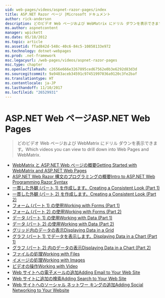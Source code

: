 ```yaml
---
uid: web-pages/videos/aspnet-razor-pages/index
title: ASP.NET Razor ページ |Microsoft ドキュメント
author: rick-anderson
description: どのビデオ Web ページおよび WebMatrix にドリル ダウンを表示できます。
ms.author: aspnetcontent
manager: wpickett
ms.date: 05/18/2012
ms.topic: article
ms.assetid: ffad842d-548c-40c6-84c5-10858133e972
ms.technology: dotnet-webpages
ms.prod: .net-framework
msc.legacyurl: /web-pages/videos/aspnet-razor-pages
msc.type: chapter
ms.openlocfilehash: c2656e666e3267895ced67562e0b3e6292d83d3d
ms.sourcegitcommit: 9a9483aceb34591c97451997036a9120c3fe2baf
ms.translationtype: HT
ms.contentlocale: ja-JP
ms.lasthandoff: 11/10/2017
ms.locfileid: "26529931"
---
```

<a name="aspnet-web-pages"></a><span data-ttu-id="57727-103">ASP.NET Web ページ</span><span class="sxs-lookup"><span data-stu-id="57727-103">ASP.NET Web Pages</span></span>
=================
> <span data-ttu-id="57727-104">どのビデオ Web ページおよび WebMatrix にドリル ダウンを表示できます。</span><span class="sxs-lookup"><span data-stu-id="57727-104">Which videos you can view to drill down into Web Pages and WebMatrix.</span></span>


- [<span data-ttu-id="57727-105">WebMatrix と ASP.NET Web ページの概要</span><span class="sxs-lookup"><span data-stu-id="57727-105">Getting Started with WebMatrix and ASP.NET Web Pages</span></span>](getting-started-with-webmatrix-and-aspnet-web-pages.md)
- [<span data-ttu-id="57727-106">ASP.NET Web Razor 構文のプログラミングの概要</span><span class="sxs-lookup"><span data-stu-id="57727-106">Intro to ASP.NET Web Programming Razor Syntax</span></span>](introduction-to-aspnet-web-programming-using-the-razor-syntax.md)
- [<span data-ttu-id="57727-107">一貫した外観 (パート 1) を作成します。</span><span class="sxs-lookup"><span data-stu-id="57727-107">Creating a Consistent Look (Part 1)</span></span>](creating-a-consistent-look-part-1.md)
- [<span data-ttu-id="57727-108">一貫した外観 (パート 2) を作成します。</span><span class="sxs-lookup"><span data-stu-id="57727-108">Creating a Consistent Look (Part 2)</span></span>](creating-a-consistent-look-part-2.md)
- [<span data-ttu-id="57727-109">フォーム (パート 1) の使用</span><span class="sxs-lookup"><span data-stu-id="57727-109">Working with Forms (Part 1)</span></span>](working-with-forms-part-1.md)
- [<span data-ttu-id="57727-110">フォーム (パート 2) の使用</span><span class="sxs-lookup"><span data-stu-id="57727-110">Working with Forms (Part 2)</span></span>](working-with-forms-part-2.md)
- [<span data-ttu-id="57727-111">データ (パート 1) の使用</span><span class="sxs-lookup"><span data-stu-id="57727-111">Working with Data (Part 1)</span></span>](working-with-data-part-1.md)
- [<span data-ttu-id="57727-112">データ (パート 2) の使用</span><span class="sxs-lookup"><span data-stu-id="57727-112">Working with Data (Part 2)</span></span>](working-with-data-part-2.md)
- [<span data-ttu-id="57727-113">グリッド内のデータの表示</span><span class="sxs-lookup"><span data-stu-id="57727-113">Displaying Data in a Grid</span></span>](displaying-data-in-a-grid.md)
- [<span data-ttu-id="57727-114">グラフ (パート 1) でデータを表示します。</span><span class="sxs-lookup"><span data-stu-id="57727-114">Displaying Data in a Chart (Part 1)</span></span>](displaying-data-in-a-chart-part-1.md)
- [<span data-ttu-id="57727-115">グラフ (パート 2) 内のデータの表示</span><span class="sxs-lookup"><span data-stu-id="57727-115">Displaying Data in a Chart (Part 2)</span></span>](displaying-data-in-a-chart-part-2.md)
- [<span data-ttu-id="57727-116">ファイルの処理</span><span class="sxs-lookup"><span data-stu-id="57727-116">Working with Files</span></span>](working-with-files.md)
- [<span data-ttu-id="57727-117">イメージの処理</span><span class="sxs-lookup"><span data-stu-id="57727-117">Working with Images</span></span>](working-with-images.md)
- [<span data-ttu-id="57727-118">ビデオの操作</span><span class="sxs-lookup"><span data-stu-id="57727-118">Working with Video</span></span>](working-with-video.md)
- [<span data-ttu-id="57727-119">Web サイトへの電子メールの追加</span><span class="sxs-lookup"><span data-stu-id="57727-119">Adding Email to Your Web Site</span></span>](adding-email-to-your-web-site.md)
- [<span data-ttu-id="57727-120">Web サイトに追加の検索</span><span class="sxs-lookup"><span data-stu-id="57727-120">Adding Search to Your Web Site</span></span>](adding-search-to-your-web-site.md)
- [<span data-ttu-id="57727-121">Web サイトへのソーシャル ネットワー キングの追加</span><span class="sxs-lookup"><span data-stu-id="57727-121">Adding Social Networking to Your Website</span></span>](adding-social-networking-to-your-website.md)
